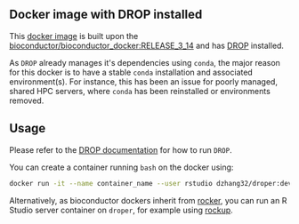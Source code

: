 ## Docker image with DROP installed

This [docker image](https://hub.docker.com/repository/docker/dzhang32/droper) is built upon the [bioconductor/bioconductor_docker:RELEASE_3_14](https://hub.docker.com/layers/bioconductor/bioconductor_docker/RELEASE_3_14/images/sha256-fbe8917bc3065652b3d3a1ba5b372cdc9e2c74444849674bdc26dcaeb091812c?context=explore) and has [DROP](https://github.com/gagneurlab/drop) installed. 

As `DROP` already manages it's dependencies using `conda`, the major reason for this docker is to have a stable `conda` installation and associated environment(s). For instance, this has been an issue for poorly managed, shared HPC servers, where `conda` has been reinstalled or environments removed.

## Usage

Please refer to the [DROP documentation](https://gagneurlab-drop.readthedocs.io/en/latest/installation.html) for how to run `DROP`. 

You can create a container running `bash` on the docker using: 

``` bash
docker run -it --name container_name --user rstudio dzhang32/droper:devel bash
```

Alternatively, as bioconductor dockers inherit from [rocker](https://github.com/rocker-org/rocker), you can run an R Studio server container on `droper`, for example using [rockup](https://github.com/rytenlab/rockup).
